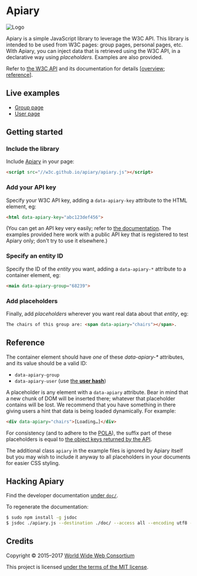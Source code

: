 # Apiary

![Logo](https://w3c.github.io/apiary/logo.svg)

Apiary is a simple JavaScript library to leverage the W3C API.
This library is intended to be used from W3C pages: group pages, personal pages, etc.
With Apiary, you can inject data that is retrieved using the W3C API, in a declarative way using *placeholders*.
Examples are also provided.

Refer to [the W3C API](https://github.com/w3c/w3c-api) and its documentation for details
\[[overview](https://w3c.github.io/w3c-api/); [reference](https://api.w3.org/doc)\].

## Live examples

* [Group page](https://w3c.github.io/apiary/examples/group.html)
* [User page](https://w3c.github.io/apiary/examples/user.html)

## Getting started

### Include the library

Include [Apiary](apiary.js) in your page:  
```html
<script src="//w3c.github.io/apiary/apiary.js"></script>
```

### Add your API key

Specify your W3C API key, adding a `data-apiary-key` attribute to the HTML element, eg:  
```html
<html data-apiary-key="abc123def456">
```
(You can get an API key very easily; refer to [the documentation](https://w3c.github.io/w3c-api/#apikeys).
The examples provided here work with a public API key that is registered to test Apiary only; don't try to use it elsewhere.)

### Specify an entity ID

Specify the ID of the *entity* you want, adding a `data-apiary-*` attribute to a container element, eg:  
```html
<main data-apiary-group="68239">
```

### Add placeholders

Finally, add *placeholders* wherever you want real data about that *entity*, eg:  
```html
The chairs of this group are: <span data-apiary="chairs"></span>.
```

## Reference

The container element should have *one* of these *data-apiary-&#42;* attributes, and its value should be a valid ID:
* `data-apiary-group`
* `data-apiary-user` (use [the **user hash**](https://api.w3.org/doc#get--users-%7Bhash%7D))

A placeholder is any element with a `data-apiary` attribute.
Bear in mind that a new chunk of DOM will be inserted there; whatever that placeholder contains will be lost.
We recommend that you have something in there giving users a hint that data is being loaded dynamically.
For example:
```html
<div data-apiary="chairs">[Loading…]</div>
```

For consistency (and to adhere to the [POLA](https://en.wikipedia.org/wiki/Principle_of_least_astonishment)),
the suffix part of these placeholders is equal to [the object keys returned by the API](https://api.w3.org/doc).

The additional class `apiary` in the example files is ignored by Apiary itself but you may wish to include it anyway to all placeholders in your documents for easier CSS styling.

## Hacking Apiary

Find the developer documentation [under `doc/`](https://w3c.github.io/apiary/doc/Apiary.html).

To regenerate the documentation:

```bash
$ sudo npm install -g jsdoc
$ jsdoc ./apiary.js --destination ./doc/ --access all --encoding utf8 --verbose
```

## Credits

Copyright © 2015&ndash;2017 [World Wide Web Consortium](http://www.w3.org/)

This project is licensed [under the terms of the MIT license](LICENSE.md).
